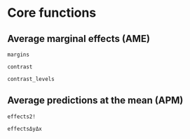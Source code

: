 # Core functions

## Average marginal effects (AME)

```@docs
margins
```

```@docs
contrast
```

```@docs
contrast_levels
```

## Average predictions at the mean (APM)

```@docs
effects2!
```

```@docs
effectsΔyΔx
```
